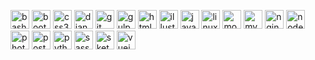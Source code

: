 <p><img src="https://www.vectorlogo.zone/logos/gnu_bash/gnu_bash-icon.svg" alt="bash" width="30" height="30"/>
<img src="https://devicons.github.io/devicon/devicon.git/icons/bootstrap/bootstrap-plain.svg" alt="bootstrap" width="30" height="30"/>
<img src="https://devicons.github.io/devicon/devicon.git/icons/css3/css3-original-wordmark.svg" alt="css3" width="30" height="30"/>
<img src="https://devicons.github.io/devicon/devicon.git/icons/django/django-original.svg" alt="django" width="30" height="30"/>
<img src="https://www.vectorlogo.zone/logos/git-scm/git-scm-icon.svg" alt="git" width="30" height="30"/>
<img src="https://devicons.github.io/devicon/devicon.git/icons/gulp/gulp-plain.svg" alt="gulp" width="30" height="30"/>
<img src="https://devicons.github.io/devicon/devicon.git/icons/html5/html5-original-wordmark.svg" alt="html5" width="30" height="30"/>
<img src="https://www.vectorlogo.zone/logos/adobe_illustrator/adobe_illustrator-icon.svg" alt="illustrator" width="30" height="30"/>
<img src="https://devicons.github.io/devicon/devicon.git/icons/javascript/javascript-original.svg" alt="javascript" width="30" height="30"/>
<img src="https://devicons.github.io/devicon/devicon.git/icons/linux/linux-original.svg" alt="linux" width="30" height="30"/>
<img src="https://devicons.github.io/devicon/devicon.git/icons/mongodb/mongodb-original-wordmark.svg" alt="mongodb" width="30" height="30"/>
<img src="https://devicons.github.io/devicon/devicon.git/icons/mysql/mysql-original-wordmark.svg" alt="mysql" width="30" height="30"/>
<img src="https://devicons.github.io/devicon/devicon.git/icons/nginx/nginx-original.svg" alt="nginx" width="30" height="30"/>
<img src="https://devicons.github.io/devicon/devicon.git/icons/nodejs/nodejs-original-wordmark.svg" alt="nodejs" width="30" height="30"/>
<img src="https://devicons.github.io/devicon/devicon.git/icons/photoshop/photoshop-plain.svg" alt="photoshop" width="30" height="30"/>
<img src="https://devicons.github.io/devicon/devicon.git/icons/postgresql/postgresql-original-wordmark.svg" alt="postgresql" width="30" height="30"/>
<img src="https://devicons.github.io/devicon/devicon.git/icons/python/python-original.svg" alt="python" width="30" height="30"/>
<img src="https://devicons.github.io/devicon/devicon.git/icons/sass/sass-original.svg" alt="sass" width="30" height="30"/>
<img src="https://www.vectorlogo.zone/logos/sketchapp/sketchapp-icon.svg" alt="sketch" width="30" height="30"/>
<img src="https://devicons.github.io/devicon/devicon.git/icons/vuejs/vuejs-original-wordmark.svg" alt="vuejs" width="30" height="30"/></p>
